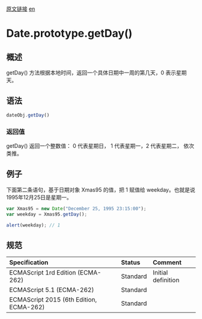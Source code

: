 <a href="https://developer.mozilla.org/zh-CN/docs/Web/JavaScript/Reference/Global_Objects/Date/getDay" target="_blank">原文链接</a>
<a href="https://developer.mozilla.org/en-US/docs/Web/JavaScript/Reference/Global_Objects/Date/getDay" target="_blank">en</a>

# Date.prototype.getDay()

## 概述

getDay() 方法根据本地时间，返回一个具体日期中一周的第几天，0 表示星期天。

## 语法

```javascript
dateObj.getDay()
```

### 返回值

getDay() 返回一个整数值： 0 代表星期日， 1 代表星期一，2 代表星期二， 依次类推。

## 例子

下面第二条语句，基于日期对象 Xmas95 的值，把 1 赋值给 weekday。也就是说1995年12月25日是星期一。

```javascript
var Xmas95 = new Date("December 25, 1995 23:15:00");
var weekday = Xmas95.getDay();

alert(weekday); // 1
```

## 规范

| Specification                           | Status   | Comment            |
|:----------------------------------------|:---------|:-------------------|
| ECMAScript 1rd Edition (ECMA-262)       | Standard | Initial definition |
| ECMAScript 5.1 (ECMA-262)               | Standard |                    |
| ECMAScript 2015 (6th Edition, ECMA-262) | Standard |                    |